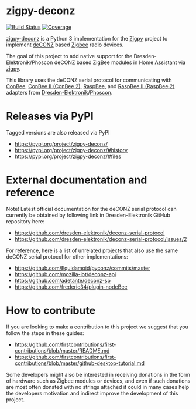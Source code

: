# zigpy-deconz

[![Build Status](https://travis-ci.org/zigpy/zigpy-deconz.svg?branch=master)](https://travis-ci.org/zigpy/zigpy-deconz)
[![Coverage](https://coveralls.io/repos/github/zigpy/zigpy-deconz/badge.svg?branch=master)](https://coveralls.io/github/zigpy/zigpy-deconz?branch=master)

[zigpy-deconz](https://github.com/zigpy/zigpy-deconz) is a Python 3 implementation for the [Zigpy](https://github.com/zigpy/) project to implement [deCONZ](https://www.dresden-elektronik.de/funktechnik/products/software/pc/deconz/) based [Zigbee](https://www.zigbee.org) radio devices.

The goal of this project to add native support for the Dresden-Elektronik/Phoscon deCONZ based ZigBee modules in Home Assistant via [zigpy](https://github.com/zigpy/).

This library uses the deCONZ serial protocol for communicating with [ConBee](https://phoscon.de/en/conbee), [ConBee II (ConBee 2)](https://phoscon.de/en/conbee2), [RaspBee](https://phoscon.de/en/raspbee), and [RaspBee II (RaspBee 2)](https://phoscon.de/en/raspbee2) adapters from [Dresden-Elektronik](https://github.com/dresden-elektronik/)/[Phoscon](https://phoscon.de).

# Releases via PyPI

Tagged versions are also released via PyPI

- https://pypi.org/project/zigpy-deconz/
- https://pypi.org/project/zigpy-deconz/#history
- https://pypi.org/project/zigpy-deconz/#files

# External documentation and reference

Note! Latest official documentation for the deCONZ serial protocol can currently be obtained by following link in Dresden-Elektronik GitHub repository here:

- https://github.com/dresden-elektronik/deconz-serial-protocol
- https://github.com/dresden-elektronik/deconz-serial-protocol/issues/2

For reference, here is a list of unrelated projects that also use the same deCONZ serial protocol for other implementations:

- https://github.com/Equidamoid/pyconz/commits/master
- https://github.com/mozilla-iot/deconz-api
- https://github.com/adetante/deconz-sp
- https://github.com/frederic34/plugin-nodeBee

# How to contribute

If you are looking to make a contribution to this project we suggest that you follow the steps in these guides:

- https://github.com/firstcontributions/first-contributions/blob/master/README.md
- https://github.com/firstcontributions/first-contributions/blob/master/github-desktop-tutorial.md

Some developers might also be interested in receiving donations in the form of hardware such as Zigbee modules or devices, and even if such donations are most often donated with no strings attached it could in many cases help the developers motivation and indirect improve the development of this project.
